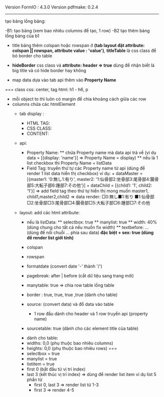 Version FormIO : 4.3.0
Version pdfmake: 0.2.4

------
tạo bảng lồng bảng:

-B1: tạo bảng (xem bao nhiêu columns để tạo, 1 row)
-B2 tạo thêm bảng lồng bảng của b1
 + title bảng thêm colspan hoặc rowspan ở **(tab layout đặt attribute: colspan || rowspan, attribute value : 'value')**, **titleTable** là css class để bỏ border cho table 
 
 +  **hideBorder** css class và **attribute: header => true** dùng để nhận biết là big title và có hide border hay không
 + map data dựa vào tab api thêm vào **Property Name**

===
class css: center, 
tag html: h1 - h6, p

- mỗi object to thì luôn có margin để chia khoảng cách giữa các row
- columns chứa các htmlElement
	+ tab display : 
		* HTML TAG:
		* CSS CLASS:
		* CONTENT:
	+ api:
		* Property Name: 
			** chứa Property name mà data api trả về (ví dụ data = [{display: 'name'}] => Property Name = display)
			** nếu là 1 list checkbox thì Property Name = listData
		* Field Tag: truyền thứ tự các Property name từ api (dùng để render 1 list data hiển thị checkbox)
			ví dụ: + dataMaster = [{master1: '0:無し1:有り', master2: '1:仙骨部2:坐骨部3:尾骨部4:腸骨部5:大転子部6:踵部7:その他'}]
					+ dataChild = [{child1: '1', child2: '1'}]
					=> add field tag theo thứ tự hiển thị mong muốn master1, child1,master2,child2
					=> data render: □0:無し■1:有り ■1:仙骨部□2:坐骨部□3:尾骨部□4:腸骨部□5:大転子部□6:踵部□7:その他
	+ layout: add các html attribute:
		+ nếu là listData:
			** selectbox: true
			** manylist: true
			** width: 40% (dùng chung cho tất cả nếu muốn fix width)
			** textbefore: ... (dùng để nối chuỗi ... phía sau data)
            **đặc biệt + sex: true (dùng để render list giới tính)**
		+ colspan
		+ rowspan

		+ formatdate (convert date '-' thành '/')

		+ pagebreak: after | before (cắt dữ liệu sang trang mới)

		+ manytable: true => chia row table lồng table

		+ border : true, true, true ,true (dành cho table)

		+ source: (convert data) và đổ data vào table 
			- 1 row đầu dành cho header và 1 row truyền api (property name)
		+ sourcetable: true (dành cho các element title của table)

		- dành cho table:
		+ widths: 0,0 (phụ thuộc bao nhiêu columns)
		+ heights: 0,0 (phụ thuộc bao nhiêu rows)
        ===
        + selectbox = true
        + manylist = true
        + listitem = true
        + first 0 (bắt đầu từ vị trí index)
        + last 3 (kết thúc vị trí index)
        => dùng để render list item
        ví dụ list 5 phần tử
            + first 0, last 3 => render list từ 1-3
            + first 3 => render 4-5
        